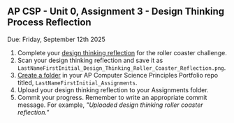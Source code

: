 ## AP CSP - Unit 0, Assignment 3 - Design Thinking Process Reflection
Due: Friday, September 12th 2025

1. Complete your [design thinking reflection](https://github.com/MrJSwotinsky/AP_Computer_Science_Principles_2025_2026) for the roller coaster challenge.
2. Scan your design thinking reflection and save it as `LastNameFirstInitial_Design_Thinking_Roller_Coaster_Reflection.png`.
3. [Create a folder](https://github.com/MrJSwotinsky/AP_Computer_Science_Principles_2025_2026/blob/main/Resources/Create_GitHub_Folder_Guide.md) in your AP Computer Science Principles Portfolio repo titled, `LastNameFirstInitial_Assignments`.
4. Upload your design thinking reflection to your Assignments folder.
5. Commit your progress.  Remember to write an appropriate commit message.  For example, *"Uploaded design thinking roller coaster reflection."*
